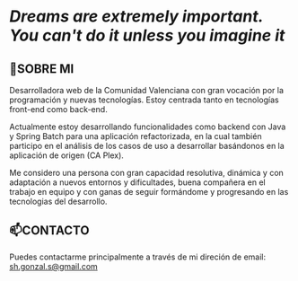 # <i>Dreams are extremely important. You can't do it unless you imagine it</i>

## 🌱SOBRE MI

Desarrolladora web de la Comunidad Valenciana con gran vocación por la programación y nuevas tecnologías. Estoy centrada tanto en tecnologías front-end como back-end.

Actualmente estoy desarrollando funcionalidades como backend con Java y Spring Batch para una aplicación refactorizada, en la cual también participo en el análisis de los casos de uso a desarrollar basándonos en la aplicación de origen (CA Plex). 

Me considero una persona con gran capacidad resolutiva, dinámica y con adaptación a nuevos entornos y dificultades, buena compañera en el trabajo en equipo y con ganas de seguir formándome y progresando en las tecnologias del desarrollo.

## 📫CONTACTO

Puedes contactarme principalmente a través de mi direción de email: sh.gonzal.s@gmail.com
